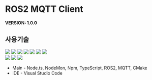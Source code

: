 # **ROS2 MQTT Client**
<b>VERSION: 1.0.0</b><br>

## <b>사용기술</b>
<span>
<img src="https://img.shields.io/badge/Typescript-3178C6?style=for-the-badge&logo=typescript&logoColor=white">
<img src="https://img.shields.io/badge/Node.ts-339933?style=for-the-badge&logo=Node.js&logoColor=white">
<img src="https://img.shields.io/badge/NodeMon-76D04B?style=for-the-badge&logo=NodeMon&logoColor=white">
<img src="https://img.shields.io/badge/NPM-CB3837?style=for-the-badge&logo=Npm&logoColor=white">
<img src="https://img.shields.io/badge/ROS2-22314E?style=for-the-badge&logo=ros&logoColor=white">
<img src="https://img.shields.io/badge/Cmake-064F8C?style=for-the-badge&logo=CMake&logoColor=white">
<img src="https://img.shields.io/badge/mqtt-660066?style=for-the-badge&logo=mqtt&logoColor=white"><br>
<img src="https://img.shields.io/badge/git-F05032?style=for-the-badge&logo=git&logoColor=white">
<img src="https://img.shields.io/badge/github-181717?style=for-the-badge&logo=github&logoColor=white">
<img src="https://img.shields.io/badge/Visual Studio Code-007ACC?style=for-the-badge&logo=Visual Studio Code&logoColor=white">
</span>

- Main - Node.ts, NodeMon, Npm, TypeScript, ROS2, MQTT, CMake
- IDE - Visual Studio Code